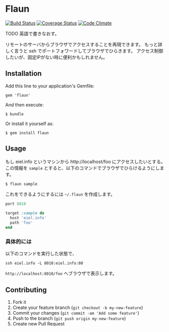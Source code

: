 # Flaun

[![Build Status](https://travis-ci.org/eiel/flaun.png?branch=master)](https://travis-ci.org/eiel/flaun)
[![Coverage Status](https://coveralls.io/repos/eiel/flaun/badge.png?branch=master)](https://coveralls.io/r/eiel/flaun)
[![Code Climate](https://codeclimate.com/github/eiel/flaun.png)](https://codeclimate.com/github/eiel/flaun)

TODO 英語で書きなおす。

リモートのサーバからブラウザでアクセスすることを再現できます。
もっと詳しく言うと ssh でポートフォワードしてブラウザでひらきます。
アクセス制御したいが、固定IPがない時に便利かもしれません。

## Installation

Add this line to your application's Gemfile:

    gem 'flaun'

And then execute:

    $ bundle

Or install it yourself as:

    $ gem install flaun

## Usage

もし eiel.info というマシンから http://localhost/foo にアクセスしたいとする。
この情報を `sample` とすると、以下のコマンドでブラウザでひらけるようにします。

```bash
$ flaun sample
```

これをできるようにするには `~/.flaun` を作成します。

```ruby
port 8010

target :sample do
  host 'eiel.info'
  path 'foo'
end
```

### 具体的には

以下のコマンドを実行した状態で、

```
ssh eiel.info -L 8010:eiel.info:80
```

`http://localhost:8010/foo` へブラウザで表示します。


## Contributing

1. Fork it
2. Create your feature branch (`git checkout -b my-new-feature`)
3. Commit your changes (`git commit -am 'Add some feature'`)
4. Push to the branch (`git push origin my-new-feature`)
5. Create new Pull Request
